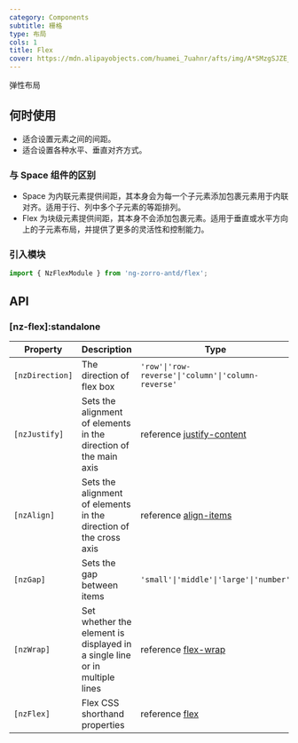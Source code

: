 ```yaml
---
category: Components
subtitle: 栅格
type: 布局
cols: 1
title: Flex
cover: https://mdn.alipayobjects.com/huamei_7uahnr/afts/img/A*SMzgSJZE_AwAAAAAAAAAAAAADrJ8AQ/original
---
```


弹性布局

## 何时使用

- 适合设置元素之间的间距。
- 适合设置各种水平、垂直对齐方式。

### 与 Space 组件的区别

- Space 为内联元素提供间距，其本身会为每一个子元素添加包裹元素用于内联对齐。适用于行、列中多个子元素的等距排列。
- Flex 为块级元素提供间距，其本身不会添加包裹元素。适用于垂直或水平方向上的子元素布局，并提供了更多的灵活性和控制能力。

### 引入模块

```ts
import { NzFlexModule } from 'ng-zorro-antd/flex';
```

## API

### [nz-flex]:standalone

| Property        | Description                                                                | Type                                                                                          | Default    |
| --------------- | -------------------------------------------------------------------------- | --------------------------------------------------------------------------------------------- | ---------- |
| `[nzDirection]` | The direction of flex box                                                  | `'row'\|'row-reverse'\|'column'\|'column-reverse'`                                            | `'row'`    |
| `[nzJustify]`   | Sets the alignment of elements in the direction of the main axis           | reference [justify-content](https://developer.mozilla.org/en-US/docs/Web/CSS/justify-content) | `'normal'` |
| `[nzAlign]`     | Sets the alignment of elements in the direction of the cross axis          | reference [align-items](https://developer.mozilla.org/en-US/docs/Web/CSS/align-items)         | `'normal'` |
| `[nzGap]`       | Sets the gap between items                                                 | `'small'\|'middle'\|'large'\|'number'`                                                        | `0`        |
| `[nzWrap]`      | Set whether the element is displayed in a single line or in multiple lines | reference [flex-wrap](https://developer.mozilla.org/en-US/docs/Web/CSS/flex-wrap)             | `'nowrap'` |
| `[nzFlex]`      | Flex CSS shorthand properties                                              | reference [flex](https://developer.mozilla.org/en-US/docs/Web/CSS/flex)                       | `'unset'`  |
